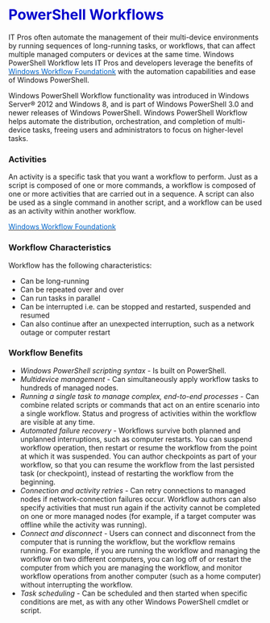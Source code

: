 <h1><strong><span style="color: #0000CD;">PowerShell Workflows</span></strong></h1>  

IT Pros often automate the management of their multi-device environments by running sequences of long-running tasks, or workflows, that can affect multiple managed computers or devices at the same time. Windows PowerShell Workflow lets IT Pros and developers leverage the benefits of <a href="https://docs.microsoft.com/en-us/previous-versions/dotnet/articles/ee342461(v=msdn.10)" target="_blank"><span style="color: #0066cc;" color="#0066cc">Windows Workflow Foundationk</span></a> with the automation capabilities and ease of Windows PowerShell. 

Windows PowerShell Workflow functionality was introduced in Windows Server® 2012 and Windows 8, and is part of Windows PowerShell 3.0 and newer releases of Windows PowerShell. Windows PowerShell Workflow helps automate the distribution, orchestration, and completion of multi-device tasks, freeing users and administrators to focus on higher-level tasks.

### Activities
An activity is a specific task that you want a workflow to perform. Just as a script is composed of one or more commands, a workflow is composed of one or more activities that are carried out in a sequence. A script can also be used as a single command in another script, and a workflow can be used as an activity within another workflow.

<a href="https://docs.microsoft.com/en-us/previous-versions/dotnet/articles/ee342461(v=msdn.10)" target="_blank"><span style="color: #0066cc;" color="#0066cc">Windows Workflow Foundationk</span></a>

### Workflow Characteristics
Workflow has the following characteristics:
- Can be long-running
- Can be repeated over and over 
- Can run tasks in parallel 
- Can be interrupted i.e. can be stopped and restarted, suspended and resumed
- Can also continue after an unexpected interruption, such as a network outage or computer restart

### Workflow Benefits

- *Windows PowerShell scripting syntax* - Is built on PowerShell.
- *Multidevice management* - Can simultaneously apply workflow tasks to hundreds of managed nodes. 
- *Running a single task to manage complex, end-to-end processes* - Can combine related scripts or commands that act on an entire scenario into a single workflow. Status and progress of activities within the workflow are visible at any time.
- *Automated failure recovery* -  Workflows survive both planned and unplanned interruptions, such as computer restarts. You can suspend workflow operation, then restart or resume the workflow from the point at which it was suspended. You can author checkpoints as part of your workflow, so that you can resume the workflow from the last persisted task (or checkpoint), instead of restarting the workflow from the beginning.
- *Connection and activity retries* - Can retry connections to managed nodes if network-connection failures occur. Workflow authors can also specify activities that must run again if the activity cannot be completed on one or more managed nodes (for example, if a target computer was offline while the activity was running).
- *Connect and disconnect* -  Users can connect and disconnect from the computer that is running the workflow, but the workflow remains running. For example, if you are running the workflow and managing the workflow on two different computers, you can log off of or restart the computer from which you are managing the workflow, and monitor workflow operations from another computer (such as a home computer) without interrupting the workflow.
- *Task scheduling* - Can be scheduled and then started when specific conditions are met, as with any other Windows PowerShell cmdlet or script.

